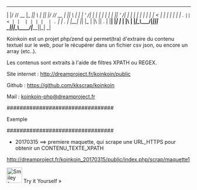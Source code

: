   _  __ ____  _____  _   _  _  _  ____  _____  _   _
 | |/ // __ \|_   _|| \ | || |/ // __ \|_   _|| \ | |
 | ' /| |  | | | |  |  \| || ' /| |  | | | |  |  \| |
 |  < | |  | | | |  | . ` ||  < | |  | | | |  | . ` |
 | . \| |__| |_| |_ | |\  || . \| |__| |_| |_ | |\  |
 |_|\_\\____/|_____||_| \_||_|\_\\____/|_____||_| \_|   
   

Koinkoin est un projet php/zend qui permet(tra) d'extraire du contenu textuel sur le web, pour le récupérer dans un fichier csv json, ou encore un array (etc..).

Les contenus sont extraits à l'aide de filtres XPATH ou REGEX.

Site internet   : http://dreamproject.fr/koinkoin/public

Github          : https://github.com/kkscrap/koinkoin

Mail            : koinkoin-php@dreamproject.fr

#################################

Exemple

#################################

- 20170315 ==> premiere maquette, qui scrape une URL_HTTPS pour obtenir un CONTENU_TEXTE_XPATH 

http://dreamproject.fr/koinkoin_20170315/public/index.php/scrap/maquette1


<img src="http://dreamproject.fr/koinkoin/archives/screenshot_maquette_20170318.png" alt="Smiley face" height="42" width="42">
Try it Yourself »
